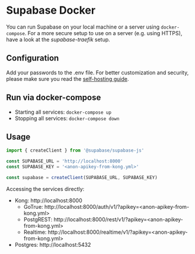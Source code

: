 # Supabase Docker

You can run Supabase on your local machine or a server using `docker-compose`.
For a more secure setup to use on a server (e.g. using HTTPS), have a look at the *supabase-traefik* setup.

## Configuration

Add your passwords to the .env file.
For better customization and security, please make sure you read the [self-hosting guide](https://supabase.io/docs/guides/self-hosting#running-supabase).

## Run via docker-compose

- Starting all services: `docker-compose up`
- Stopping all services: `docker-compose down`

## Usage

```js
import { createClient } from '@supabase/supabase-js'

const SUPABASE_URL = 'http://localhost:8000'
const SUPABASE_KEY = '<anon-apikey-from-kong.yml>'

const supabase = createClient(SUPABASE_URL, SUPABASE_KEY)
```

Accessing the services directly:

- Kong: http://localhost:8000
  - GoTrue: http://localhost:8000/auth/v1/?apikey=<anon-apikey-from-kong.yml>
  - PostgREST: http://localhost:8000/rest/v1/?apikey=<anon-apikey-from-kong.yml>
  - Realtime: http://localhost:8000/realtime/v1/?apikey=<anon-apikey-from-kong.yml>
- Postgres: http://localhost:5432